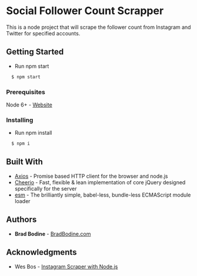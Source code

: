 # Social Follower Count Scrapper

This is a node project that will scrape the follower count from Instagram and Twitter for specified accounts.

## Getting Started

- Run npm start 
```bash
  $ npm start
```

### Prerequisites

Node 6+ - [Website](https://nodejs.org/)

### Installing

- Run npm install
```bash
  $ npm i
```

## Built With

* [Axios](https://www.npmjs.com/package/axios) - Promise based HTTP client for the browser and node.js
* [Cheerio](https://www.npmjs.com/package/cheerio) - Fast, flexible & lean implementation of core jQuery designed specifically for the server
* [esm](https://www.npmjs.com/package/esm) - The brilliantly simple, babel-less, bundle-less ECMAScript module loader

## Authors

* **Brad Bodine** - [BradBodine.com](https://bradbodine.com)

## Acknowledgments

* Wes Bos - [Instagram Scraper with Node.js](https://www.youtube.com/watch?v=rWc0xqroY4U)
